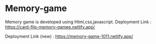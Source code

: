 # Memory-game
Memory game is developed using Html,css,javascript.
Deployment Link : https://card-flip-memory-gamee.netlify.app/

Deployment Link (new) : https://memory-game-1011.netlify.app/
